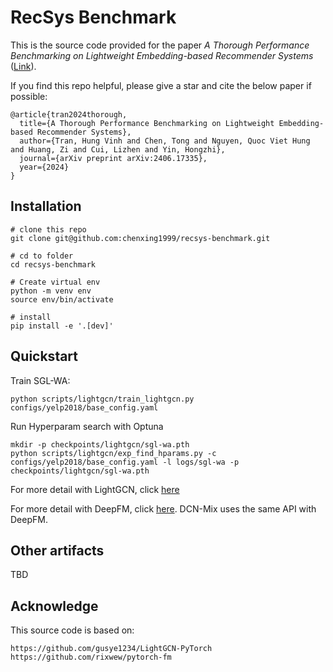 # RecSys Benchmark

This is the source code provided for the paper
<i>A Thorough Performance Benchmarking on Lightweight Embedding-based Recommender Systems</i> ([Link](https://arxiv.org/pdf/2406.17335)).

If you find this repo helpful, please give a star and cite the below paper if possible:

```
@article{tran2024thorough,
  title={A Thorough Performance Benchmarking on Lightweight Embedding-based Recommender Systems},
  author={Tran, Hung Vinh and Chen, Tong and Nguyen, Quoc Viet Hung and Huang, Zi and Cui, Lizhen and Yin, Hongzhi},
  journal={arXiv preprint arXiv:2406.17335},
  year={2024}
}
```

## Installation

```shell
# clone this repo
git clone git@github.com:chenxing1999/recsys-benchmark.git

# cd to folder
cd recsys-benchmark

# Create virtual env
python -m venv env
source env/bin/activate

# install
pip install -e '.[dev]'
```

## Quickstart

Train SGL-WA:

```shell
python scripts/lightgcn/train_lightgcn.py configs/yelp2018/base_config.yaml
```

Run Hyperparam search with Optuna

```shell
mkdir -p checkpoints/lightgcn/sgl-wa.pth
python scripts/lightgcn/exp_find_hparams.py -c configs/yelp2018/base_config.yaml -l logs/sgl-wa -p checkpoints/lightgcn/sgl-wa.pth
```

For more detail with LightGCN, click [here](./docs/lightgcn_tutorial.md)

For more detail with DeepFM, click [here](./docs/deepfm_tutorial.md). DCN-Mix uses the same API with DeepFM.

## Other artifacts

TBD

## Acknowledge

This source code is based on:

```
https://github.com/gusye1234/LightGCN-PyTorch
https://github.com/rixwew/pytorch-fm
```
